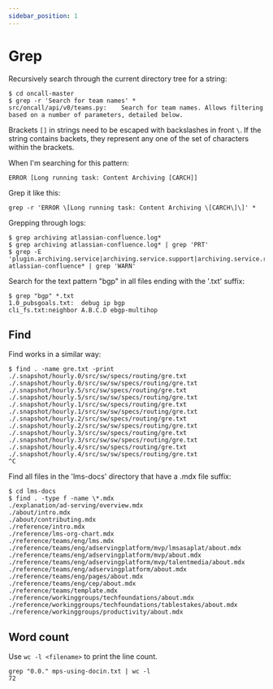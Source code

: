 ```yaml
---
sidebar_position: 1
---
```


# Grep

Recursively search through the current directory tree for a string:

```
$ cd oncall-master
$ grep -r 'Search for team names' *
src/oncall/api/v0/teams.py:    Search for team names. Allows filtering based on a number of parameters, detailed below.
```

Brackets `[]` in strings need to be escaped with backslashes in front `\`. If the string contains backets, they represent any one of the set of characters within the brackets.

When I'm searching for this pattern:

```
ERROR [Long running task: Content Archiving [CARCH]]
```

Grep it like this:

```
grep -r 'ERROR \[Long running task: Content Archiving \[CARCH\]\]' *
````

Grepping through logs:

```
$ grep archiving atlassian-confluence.log*
$ grep archiving atlassian-confluence.log* | grep 'PRT'
$ grep -E 'plugin.archiving.service|archiving.service.support|archiving.service.replication|com.midori' atlassian-confluence* | grep 'WARN'
```

Search for the text pattern "bgp" in all files ending with the '.txt' suffix:

```
$ grep "bgp" *.txt
1.0_pubsgoals.txt:  debug ip bgp
cli_fs.txt:neighbor A.B.C.D ebgp-multihop
```

## Find

Find works in a similar way:

```
$ find . -name gre.txt -print
./.snapshot/hourly.0/src/sw/specs/routing/gre.txt
./.snapshot/hourly.0/src/sw/sw/specs/routing/gre.txt
./.snapshot/hourly.5/src/sw/specs/routing/gre.txt
./.snapshot/hourly.5/src/sw/sw/specs/routing/gre.txt
./.snapshot/hourly.1/src/sw/specs/routing/gre.txt
./.snapshot/hourly.1/src/sw/sw/specs/routing/gre.txt
./.snapshot/hourly.2/src/sw/specs/routing/gre.txt
./.snapshot/hourly.2/src/sw/sw/specs/routing/gre.txt
./.snapshot/hourly.3/src/sw/specs/routing/gre.txt
./.snapshot/hourly.3/src/sw/sw/specs/routing/gre.txt
./.snapshot/hourly.4/src/sw/specs/routing/gre.txt
./.snapshot/hourly.4/src/sw/sw/specs/routing/gre.txt
^C
```
Find all files in the 'lms-docs' directory that have a .mdx file suffix:

```
$ cd lms-docs
$ find . -type f -name \*.mdx
./explanation/ad-serving/overview.mdx
./about/intro.mdx
./about/contributing.mdx
./reference/intro.mdx
./reference/lms-org-chart.mdx
./reference/teams/eng/lms.mdx
./reference/teams/eng/adservingplatform/mvp/lmsasaplat/about.mdx
./reference/teams/eng/adservingplatform/mvp/about.mdx
./reference/teams/eng/adservingplatform/mvp/talentmedia/about.mdx
./reference/teams/eng/adservingplatform/about.mdx
./reference/teams/eng/pages/about.mdx
./reference/teams/eng/cep/about.mdx
./reference/teams/template.mdx
./reference/workinggroups/techfoundations/about.mdx
./reference/workinggroups/techfoundations/tablestakes/about.mdx
./reference/workinggroups/productivity/about.mdx
```

## Word count

Use `wc -l <filename>` to print the line count.


```
grep "0.0." mps-using-docin.txt | wc -l
72
```